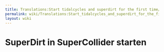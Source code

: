 ```yaml
---
title: Translations:Start tidalcycles and superdirt for the first time/18/de
permalink: wiki/Translations:Start_tidalcycles_and_superdirt_for_the_first_time/18/de/
layout: wiki
---
```


# SuperDirt in SuperCollider starten
